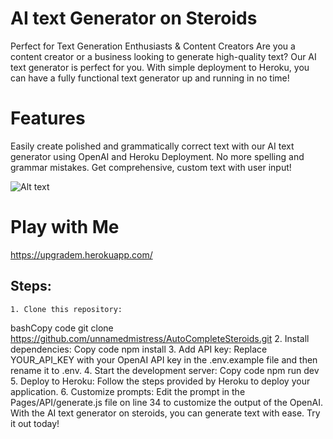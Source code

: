 # AI text Generator on Steroids
Perfect for Text Generation Enthusiasts & Content Creators
Are you a content creator or a business looking to generate high-quality text? Our AI text generator is perfect for you. With simple deployment to Heroku, you can have a fully functional text generator up and running in no time!

# Features
Easily create polished and grammatically correct text with our AI text generator using OpenAI and Heroku Deployment. No more spelling and grammar mistakes. Get comprehensive, custom text with user input!

![Alt text](https://raw.githubusercontent.com/unnamedmistress/AutoCompleteSteroids/main/public/homepage.png)

# Play with Me
https://upgradem.herokuapp.com/
## Steps:
    1. Clone this repository:
bashCopy code
git clone https://github.com/unnamedmistress/AutoCompleteSteroids.git
    2. Install dependencies:
Copy code
npm install
    3. Add API key: Replace YOUR_API_KEY with your OpenAI API key in the .env.example file and then rename it to .env.
    4. Start the development server:
Copy code
npm run dev
    5. Deploy to Heroku: Follow the steps provided by Heroku to deploy your application.
    6. Customize prompts: Edit the prompt in the Pages/API/generate.js file on line 34 to customize the output of the OpenAI.
With the AI text generator on steroids, you can generate text with ease. Try it out today!